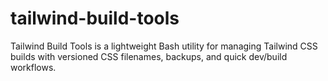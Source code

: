 # tailwind-build-tools
Tailwind Build Tools is a lightweight Bash utility for managing Tailwind CSS builds with versioned CSS filenames, backups, and quick dev/build workflows.
